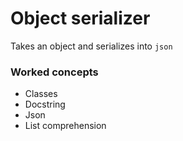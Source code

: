 # Object serializer

Takes an object and serializes into `json`

### Worked concepts

* Classes
* Docstring
* Json
* List comprehension